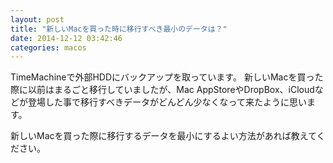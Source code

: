 ```yaml
---
layout: post
title: "新しいMacを買った時に移行すべき最小のデータは？"
date: 2014-12-12 03:42:46
categories: macos
---
```

<p>TimeMachineで外部HDDにバックアップを取っています。
新しいMacを買った際に以前はまるごと移行していましたが、Mac AppStoreやDropBox、iCloudなどが登場した事で移行すべきデータがどんどん少なくなって来たように思います。</p>

<p>新しいMacを買った際に移行するデータを最小にするよい方法があれば教えてください。</p>
